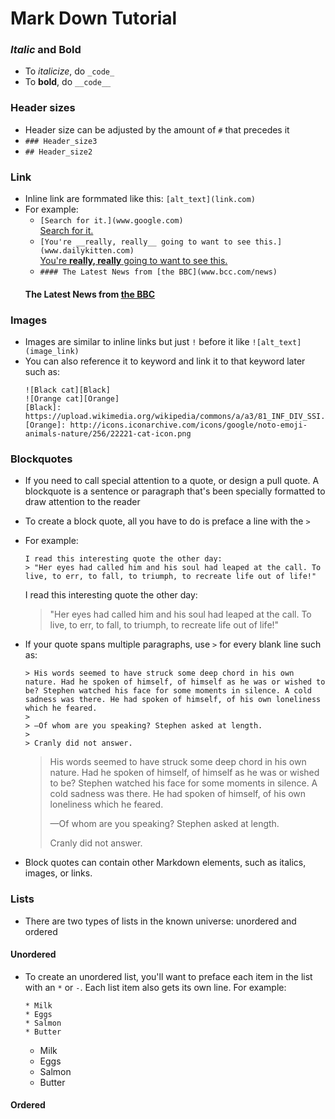 # Mark Down Tutorial
### _Italic_ and __Bold__
- To _italicize_, do `_code_`
- To __bold__, do `__code__`

### Header sizes
- Header size can be adjusted by the amount of `#` that precedes it
- `### Header_size3`
- `## Header_size2`

### Link
- Inline link are formmated like this: `[alt_text](link.com)`
- For example: 
	- `[Search for it.](www.google.com)`  
	[Search for it.](www.google.com)
	- `[You're __really, really__ going to want to see this.](www.dailykitten.com)`  
	[You're __really, really__ going to want to see this.](www.dailykitten.com)
	- `#### The Latest News from [the BBC](www.bcc.com/news)`
	#### The Latest News from [the BBC](www.bcc.com/news)

### Images
- Images are similar to inline links but just `!` before it like `![alt_text](image_link)`
- You can also reference it to keyword and link it to that keyword later such as:
	```
	![Black cat][Black]
	![Orange cat][Orange]
	[Black]: https://upload.wikimedia.org/wikipedia/commons/a/a3/81_INF_DIV_SSI.jpg
	[Orange]: http://icons.iconarchive.com/icons/google/noto-emoji-animals-nature/256/22221-cat-icon.png
	```

### Blockquotes
- If you need to call special attention to a quote, or design a pull quote. A blockquote is a sentence or paragraph that's been specially formatted to draw attention to the reader
- To create a block quote, all you have to do is preface a line with the `>`
- For example:
	```
	I read this interesting quote the other day:
	> "Her eyes had called him and his soul had leaped at the call. To live, to err, to fall, to triumph, to recreate life out of life!"
	```

	I read this interesting quote the other day:
	> "Her eyes had called him and his soul had leaped at the call. To live, to err, to fall, to triumph, to recreate life out of life!"

- If your quote spans multiple paragraphs, use `>` for every blank line such as:
	```
	> His words seemed to have struck some deep chord in his own nature. Had he spoken of himself, of himself as he was or wished to be? Stephen watched his face for some moments in silence. A cold sadness was there. He had spoken of himself, of his own loneliness which he feared.
	>
	> —Of whom are you speaking? Stephen asked at length.
	>
	> Cranly did not answer.
	```
	> His words seemed to have struck some deep chord in his own nature. Had he spoken of himself, of himself as he was or wished to be? Stephen watched his face for some moments in silence. A cold sadness was there. He had spoken of himself, of his own loneliness which he feared.
	>
	> —Of whom are you speaking? Stephen asked at length.
	>
	> Cranly did not answer.

- Block quotes can contain other Markdown elements, such as italics, images, or links.

### Lists

- There are two types of lists in the known universe: unordered and ordered

#### Unordered
- To create an unordered list, you'll want to preface each item in the list with an `*` or `-`. Each list item also gets its own line. For example:
	```
	* Milk
	* Eggs
	* Salmon
	* Butter
	```

	* Milk
	* Eggs
	* Salmon
	* Butter

#### Ordered








